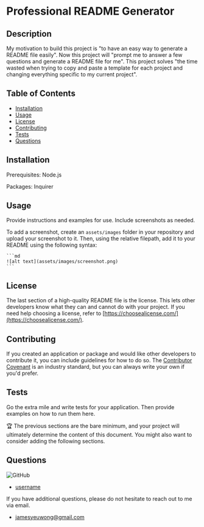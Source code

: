 # Professional README Generator

## Description

My motivation to build this project is "to have an easy way to generate a README file easily". Now this project will "prompt me to answer a few questions and generate a README file for me". This project solves "the time wasted when trying to copy and paste a template for each project and changing everything specific to my current project". 

## Table of Contents

- [Installation](#installation)
- [Usage](#usage)
- [License](#license)
- [Contributing](#contributing)
- [Tests](#tests)
- [Questions](#questions)


## Installation

Prerequisites: Node.js

Packages: Inquirer

## Usage

Provide instructions and examples for use. Include screenshots as needed.

To add a screenshot, create an `assets/images` folder in your repository and upload your screenshot to it. Then, using the relative filepath, add it to your README using the following syntax:

    ```md
    ![alt text](assets/images/screenshot.png)
    ```

## License

The last section of a high-quality README file is the license. This lets other developers know what they can and cannot do with your project. If you need help choosing a license, refer to [https://choosealicense.com/](https://choosealicense.com/).

## Contributing

If you created an application or package and would like other developers to contribute it, you can include guidelines for how to do so. The [Contributor Covenant](https://www.contributor-covenant.org/) is an industry standard, but you can always write your own if you'd prefer.

## Tests

Go the extra mile and write tests for your application. Then provide examples on how to run them here.

🏆 The previous sections are the bare minimum, and your project will ultimately determine the content of this document. You might also want to consider adding the following sections.

## Questions

![GitHub](https://img.shields.io/badge/github-%23121011.svg?style=for-the-badge&logo=github&logoColor=white)

- [username](https://github.com/James-Y-Wong)

If you have additional questions, please do not hesitate to reach out to me via email.

- jamesyeuwong@gmail.com

